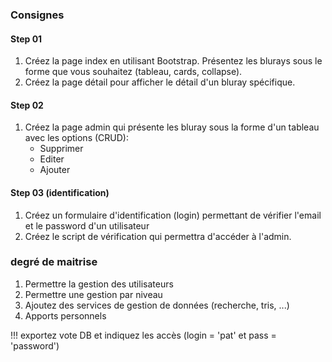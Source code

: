 ### Consignes
#### Step 01 
1. Créez la page index en utilisant Bootstrap.  Présentez les blurays sous le forme que vous souhaitez (tableau, cards, collapse).
2. Créez la page détail pour afficher le détail d'un bluray spécifique.
#### Step 02
1. Créez la page admin qui présente les bluray sous la forme d'un tableau avec les options (CRUD):
    * Supprimer
    * Editer
    * Ajouter
#### Step 03 (identification)
1. Créez un formulaire d'identification (login) permettant de vérifier l'email et le password d'un utilisateur
2. Créez le script de vérification qui permettra d'accéder à l'admin.

### degré de maitrise
1. Permettre la gestion des utilisateurs
2. Permettre une gestion par niveau
3. Ajoutez des services de gestion de données (recherche, tris, ...)
4. Apports personnels

!!! exportez vote DB et indiquez les accès (login = 'pat' et pass = 'password')